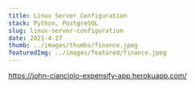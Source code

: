 ```yaml
---
title: Linux Server Configuration
stack: Python, PostgreSQL
slug: linux-server-configuration
date: 2021-4-27
thumb: ../images/thumbs/finance.jpeg
featuredImg: ../images/featured/finance.jpeg
---
```


https://john-cianciolo-expensify-app.herokuapp.com/